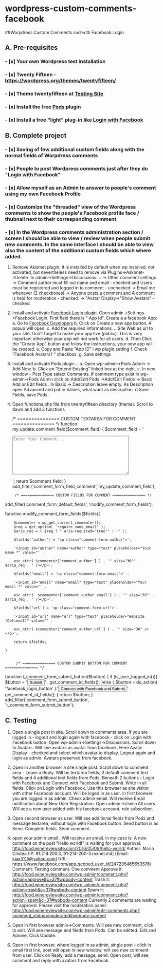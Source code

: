 # wordpress-custom-comments-facebook
##Worpdress Custom Comments and with Facebook Login
## A. Pre-requisites

### - [x] Your own Wordpress test installation
### - [x] Twenty Fifteen - https://wordpress.org/themes/twentyfifteen/
### - [x] Theme twentyfifteen at [Testing Site](http://food.winereviewsite.com/)
### - [x] Install the free [Pods](http://pods.io) plugin
### - [x] Install a free "light" plug-in like [Login with Facebook](https://wordpress.org/plugins/wp-facebook-login/)

## B. Complete project 
### - [x] Saving of few additional custom fields along with the normal fields of Worpdress comments
### - [x] People to post Wordpress comments just after they do "Login with Facebook"
### - [x] Allow myself as an Admin to answer to people's comment using my own Facebook Profile
### - [x] Customize the "threaded" view of the Wordpress comments to show the people's Facebook profile face / thubnail next to their corresponding comment
### - [x] In the Wordpress comments administration section / screen I should be able to view / review when people submit new comments. In the same interface I should be able to view also the content of the additional custom fields which where added.
1. Remove Akismet plugin. It is installed by default when wp installed, not activated, but nevertheless need to remove via Plugins->Askimet->Delete. In admin->Settings->Discussions...:
  -> Other comment settings -> Comment author must fill out name and email  - checked and Users must be registered and logged in to comment - unchecked
  -> Email me whenever (2 checkboxes) -> Anyone posts a comment and A comment is held for moderation - checked.
  -> "Avatar Display->"Show Avatars" - checked.

2. Install and activate [Facebook Login plugin](https://wordpress.org/plugins/wp-facebook-login/). Open admin->Settings->Facebook Login. First field there is " App id". Create a a facebook App: 
  a. Go to [Facebook Developers](https://developers.facebook.com/)
  b. Click on Create a new app button. A popup will open.
  c. Add the required informations, ...Site Web as url to your site.  Don't forget to make your app live (public). This is very important otherwise your app will not work for all users.
  d. Then Click the "Create App" button and follow the instructions, your new app will be created.
  e. Copy and Paste "App ID" i wp plugin setting
  f. Check "Facebook Avatars? " checkbox. 
  g. Save settings
   
4. Install and activate Pods plugin... 
   a. Open wp-admin->Pods Admin -> Add New.
   b. Click on "Extend Existing" linked box at the right.
   c. In new window - Post Type select Comments. If comment type exist in wp-admin->Pods Admin click on Add/Edit Pods ->Add/Edit Fields -> Basic
      Add or Edit fields . In Basic -> Description leave empty. As Description open Advanced and put in Values, what want as description. 
   d.Save Fields, save Pods.

5. Open functions.php file from twentyfifteen directory (theme).  Scroll to dawn and add 3 functions

	/* =============== CUSTOM TEXTAREA FOR COMMENT =============== */
function my_update_comment_field($comment_field) {
 $comment_field = '<p class="comment-form-comment"><textarea id="comment" cols="45" name="comment" required="" rows="8" placeholder="Enter Your Comment..."></textarea></p>';
 return $comment_field; 
}
add_filter('comment_form_field_comment','my_update_comment_field');



		/* =============== CUSTOM FIELDS FOR COMMENT =============== */
add_filter('comment_form_default_fields', 'modify_comment_form_fields');

function modify_comment_form_fields($fields){

		$commenter = wp_get_current_commenter();
		$req = get_option( 'require_name_email' );
		$aria_req = ( $req ? " aria-required='true'" : '' );	
			
		$fields['author'] = '<p class="comment-form-author">'.
	                    
		'<input id="author" name="author" type="text" placeholder="Your name *" value="' . 
						
		esc_attr( $commenter['comment_author'] ) . '" size="30"' . $aria_req . ' /></p>';
						
	    $fields['email'] = '<p class="comment-form-email">' .
	    
		'<input id="email" name="email" type="text" placeholder="Your email *" value="' . 
		
		esc_attr(  $commenter['comment_author_email'] ) . '" size="30"' . $aria_req . ' /></p>';
		
		$fields['url'] = '<p class="comment-form-url">'.
	    
		'<input id="url" name="url" type="text" placeholder="Website (Optional)" value="' . 
		
		esc_attr( $commenter['comment_author_url'] ) . '" size="30" /></p>';

	    return $fields;

	}


         /* =============== CUSTOM SUBMIT BUTTON FOR COMMENT =============== */
function t_comment_form_submit_button($button) {
	    if (is_user_logged_in()){
	$button =
		'<input name="submit" type="submit" class="form-submit" tabindex="5" id="[args:id_submit]" value="Submit" />' .
		get_comment_id_fields();
	}else {
$button =
		do_action( 'facebook_login_button' ).'<input name="submit" type="submit" class="form-submit" tabindex="5" id="[args:id_submit]" value="Connect with Facebook and Submit" />' .
		get_comment_id_fields();
	}
	return $button;
}
add_filter('comment_form_submit_button', 't_comment_form_submit_button');

## C. Testing

1. Open a single post in site. Scroll down to comments area. If you are logged in - logout and login again with facebook - click on Login with Facebook button. Open wp-admin->Settings->Discussions. Scroll down to Avatars. Will see avatars as avatar from facebook. Here  Avatar Display - checked and select which avatar to display. Logout again and login as admin. Avatars preserved from facebook.

2. Open in another browser a site single post. Scroll down to comment area - Leave a Reply. Will be textarea fields, 3 default comment text fields and 4 additional text fields from Pods. Beneath 2 buttons - Login with Facebook and Connect with Facebook and Submit. Write in all fields. Click on Login with Facebook.  Use this browser as site visitor,  with other Facebook account. Will be loged in as user. In first browser you are logged in as admin. Check admin email. Will receive Email notification about New User Registration. Open admin->User->All users. Will see a new user added with his facebook account, role subscriber.

3. Open second browser as user. Will see additional fields from Pods and message textarea, without login with Facebook button. Send button  is as Send. Complete fields. Send comment.

4. open your admin email . Will receive an email. In my case is: A new comment on the post "Hello world!" is waiting for your approval. http://food.winereviewsite.com/2016/05/09/hello-world/ Author: Maria Cristea (IP: 91.214.200.3, 91-214-200-3.roxnet.md) [Email: kiax3115@yahoo.com] URL: https://www.facebook.com/app_scoped_user_id/247205465653676/ Comment: Testing comment. One comment Approve it: http://food.winereviewsite.com/wp-admin/comment.php?action=approve&c=37#wpbody-content Trash it: http://food.winereviewsite.com/wp-admin/comment.php?action=trash&c=37#wpbody-content Spam it: http://food.winereviewsite.com/wp-admin/comment.php?action=spam&c=37#wpbody-content Currently 2 comments are waiting for approval. Please visit the moderation panel: http://food.winereviewsite.com/wp-admin/edit-comments.php?comment_status=moderated#wpbody-content

5. Open in first browser admin->Comments. Will see new comment, click to edit. Will see message and fileds from Pods. Can be editted. Edit and Aprove. Click Update.

6. Open in first browser, where logged in as admin, single post - click in email first link, post will open in new window, will see new comment from user. Click on Reply, add a message, send. Open post, will see comment and reply with avatars from Facebook


   


